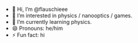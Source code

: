 - 👋 Hi, I’m @flauschieee
- 👀 I’m interested in physics / nanooptics / games.
- 🌱 I’m currently learning physics.
- 😄 Pronouns: he/him
- ⚡ Fun fact: hi

<!---
flauschieee/flauschieee is a ✨ special ✨ repository because its `README.md` (this file) appears on your GitHub profile.
You can click the Preview link to take a look at your changes.
--->

